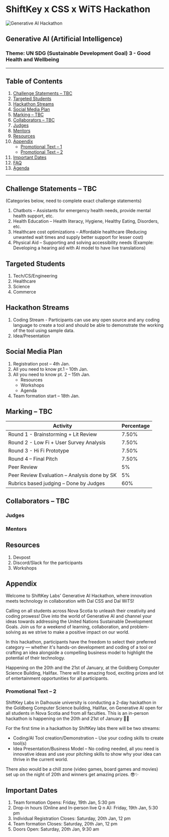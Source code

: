 # ShiftKey x CSS x WiTS Hackathon

![Generative AI Hackathon](https://shiftkeylabs.ca/wp-content/uploads/2023/10/Alt-2-3.png)

## Generative AI (Artificial Intelligence)

### Theme: UN SDG (Sustainable Development Goal) 3 - Good Health and Wellbeing

---

## Table of Contents

1. [Challenge Statements – TBC](#challenge-statements-–-tbc)
2. [Targeted Students](#targeted-students)
3. [Hackathon Streams](#hackathon-streams)
4. [Social Media Plan](#social-media-plan)
5. [Marking – TBC](#marking-–-tbc)
6. [Collaborators – TBC](#collaborators-–-tbc)
7. [Judges](#judges)
8. [Mentors](#mentors)
9. [Resources](#resources)
10. [Appendix](#appendix)
    - [Promotional Text – 1](#promotional-text-–-1)
    - [Promotional Text – 2](#promotional-text-–-2)
11. [Important Dates](#important-dates)
12. [FAQ](#faq)
13. [Agenda](#agenda)

---

## Challenge Statements – TBC

(Categories below, need to complete exact challenge statements)

1. Chatbots – Assistants for emergency health needs, provide mental health support, etc.
2. Health Education – Health literacy, Hygiene, Healthy Eating, Disorders, etc.
3. Healthcare cost optimizations – Affordable healthcare (Reducing unwanted wait times and supply better support for lesser cost)
4. Physical Aid – Supporting and solving accessibility needs (Example: Developing a hearing aid with AI model to have live translations)

## Targeted Students

1. Tech/CS/Engineering
2. Healthcare
3. Science
4. Commerce

## Hackathon Streams

1. Coding Stream - Participants can use any open source and any coding language to create a tool and should be able to demonstrate the working of the tool using sample data.
2. Idea/Presentation

## Social Media Plan

1. Registration post – 4th Jan.
2. All you need to know pt.1 – 10th Jan.
3. All you need to know pt. 2 – 15th Jan.
   - Resources
   - Workshops
   - Agenda
4. Team formation start – 18th Jan.

## Marking – TBC

| Activity                                     | Percentage |
| -------------------------------------------- | ---------- |
| Round 1 - Brainstorming + Lit Review         | 7.50%      |
| Round 2 - Low Fi + User Survey Analysis      | 7.50%      |
| Round 3 - Hi Fi Prototype                    | 7.50%      |
| Round 4 – Final Pitch                        | 7.50%      |
| Peer Review                                  | 5%         |
| Peer Review Evaluation – Analysis done by SK | 5%         |
| Rubrics based judging – Done by Judges       | 60%        |

## Collaborators – TBC

### Judges

### Mentors

## Resources

1. Devpost
2. Discord/Slack for the participants
3. Workshops

## Appendix

Welcome to ShiftKey Labs' Generative AI Hackathon, where innovation meets technology in collaboration with Dal CSS and Dal WiTS!

Calling on all students across Nova Scotia to unleash their creativity and coding prowess! Dive into the world of Generative AI and channel your ideas towards addressing the United Nations Sustainable Development Goals. Join us for a weekend of learning, collaboration, and problem-solving as we strive to make a positive impact on our world.

In this hackathon, participants have the freedom to select their preferred category — whether it's hands-on development and coding of a tool or crafting an idea alongside a compelling business model to highlight the potential of their technology.

Happening on the 20th and the 21st of January, at the Goldberg Computer Science Building, Halifax. There will be amazing food, exciting prizes and lot of entertainment opportunities for all participants.

### Promotional Text – 2

ShiftKey Labs in Dalhousie university is conducting a 2-day hackathon in the Goldberg Computer Science building, Halifax, on Generative AI open for all students in Nova Scotia and from all faculties. This is an in-person hackathon is happening on the 20th and 21st of January 🤩🤩

For the first time in a hackathon by ShiftKey labs there will be two streams:

- Coding/AI Tool creation/Demonstration – Use your coding skills to create tool(s)
- Idea Presentation/Business Model – No coding needed, all you need is innovative ideas and use your pitching skills to show why your idea can thrive in the current world.

There also would be a chill zone (video games, board games and movies) set up on the night of 20th and winners get amazing prizes. 😎✨

## Important Dates

1. Team formation Opens: Friday, 19th Jan, 5:30 pm
2. Drop-in hours (Online and In-person live Q n A): Friday, 19th Jan, 5:30 pm
3. Individual Registration Closes: Saturday, 20th Jan, 12 pm
4. Team formation Closes: Saturday, 20th Jan, 12 pm
5. Doors Open: Saturday, 20th Jan, 9:30 am
